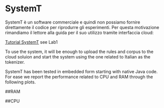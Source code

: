 # SystemT

SystemT è un software commerciale e quindi non possiamo fornire direttamente il codice per riprodurre gli esperimenti. Per questa motivazione rimandiamo il lettore alla guida per il suo utilizzo tramite interfaccia cloud:

[Tutorial SystemT](https://github.com/System-T/Tutorial-KDD-2019) see Lab1

To use the system, it will be enough to upload the rules and corpus to the cloud soluion and start the system using the one related to Italian as the tokenizer.

SystemT has been tested in embedded form starting with native Java code. For ease we report the performance related to CPU and RAM through the following plots.

##RAM
![]()

##CPU
![]()